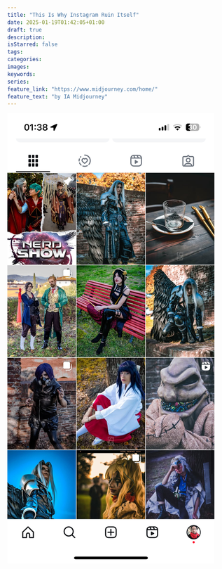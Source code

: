 ```yaml
---
title: "This Is Why Instagram Ruin Itself"
date: 2025-01-19T01:42:05+01:00
draft: true
description:
isStarred: false
tags:
categories:
images:
keywords:
series:
feature_link: "https://www.midjourney.com/home/"
feature_text: "by IA Midjourney"
---
```


![Insta screen](insta_screen.jpeg)
